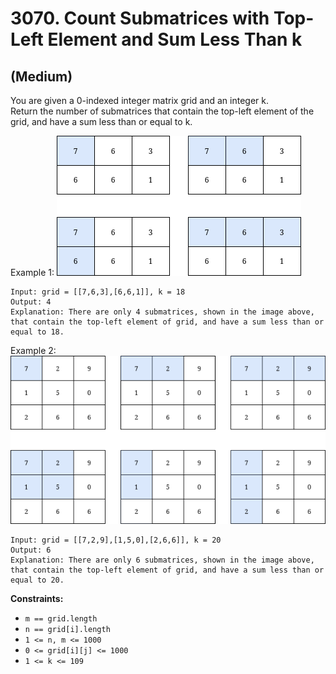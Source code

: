 # 3070. Count Submatrices with Top-Left Element and Sum Less Than k
## (Medium)

You are given a 0-indexed integer matrix grid and an integer k.
<br>
Return the number of submatrices that contain the top-left element of the grid, and have a sum less than or equal to k.
<br>
 

Example 1:
![alt text](image.png)
```
Input: grid = [[7,6,3],[6,6,1]], k = 18
Output: 4
Explanation: There are only 4 submatrices, shown in the image above, that contain the top-left element of grid, and have a sum less than or equal to 18.
```

Example 2:
![alt text](image-1.png)
```
Input: grid = [[7,2,9],[1,5,0],[2,6,6]], k = 20
Output: 6
Explanation: There are only 6 submatrices, shown in the image above, that contain the top-left element of grid, and have a sum less than or equal to 20.
```

**Constraints:**

- `m == grid.length `
- `n == grid[i].length`
- `1 <= n, m <= 1000` 
- `0 <= grid[i][j] <= 1000`
- `1 <= k <= 109`